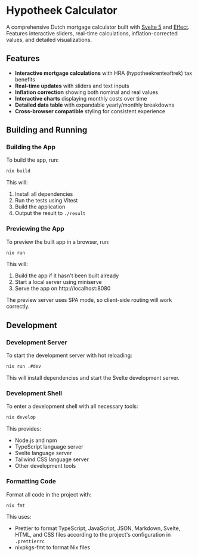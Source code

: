 # Hypotheek Calculator

A comprehensive Dutch mortgage calculator built with [Svelte 5](https://svelte.dev) and [Effect](https://effect.website). Features interactive sliders, real-time calculations, inflation-corrected values, and detailed visualizations.

## Features

- **Interactive mortgage calculations** with HRA (hypotheekrenteaftrek) tax benefits
- **Real-time updates** with sliders and text inputs
- **Inflation correction** showing both nominal and real values
- **Interactive charts** displaying monthly costs over time
- **Detailed data table** with expandable yearly/monthly breakdowns
- **Cross-browser compatible** styling for consistent experience

## Building and Running

### Building the App

To build the app, run:

```bash
nix build
```

This will:

1. Install all dependencies
2. Run the tests using Vitest
3. Build the application
4. Output the result to `./result`

### Previewing the App

To preview the built app in a browser, run:

```bash
nix run
```

This will:

1. Build the app if it hasn't been built already
2. Start a local server using miniserve
3. Serve the app on http://localhost:8080

The preview server uses SPA mode, so client-side routing will work correctly.

## Development

### Development Server

To start the development server with hot reloading:

```bash
nix run .#dev
```

This will install dependencies and start the Svelte development server.

### Development Shell

To enter a development shell with all necessary tools:

```bash
nix develop
```

This provides:

- Node.js and npm
- TypeScript language server
- Svelte language server
- Tailwind CSS language server
- Other development tools

### Formatting Code

Format all code in the project with:

```bash
nix fmt
```

This uses:

- Prettier to format TypeScript, JavaScript, JSON, Markdown, Svelte, HTML, and CSS files according to the project's configuration in `.prettierrc`
- nixpkgs-fmt to format Nix files
